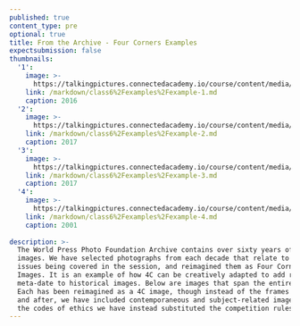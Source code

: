 ```yaml
---
published: true
content_type: pre
optional: true
title: From the Archive - Four Corners Examples
expectsubmission: false
thumbnails:
  '1':
    image: >-
      https://talkingpictures.connectedacademy.io/course/content/media/small/week6-example1.jpg
    link: /markdown/class6%2Fexamples%2Fexample-1.md
    caption: 2016
  '2':
    image: >-
      https://talkingpictures.connectedacademy.io/course/content/media/small/week6-example2.jpg
    link: /markdown/class6%2Fexamples%2Fexample-2.md
    caption: 2017
  '3':
    image: >-
      https://talkingpictures.connectedacademy.io/course/content/media/small/week6-example3.jpg
    link: /markdown/class6%2Fexamples%2Fexample-3.md
    caption: 2017
  '4':
    image: >-
      https://talkingpictures.connectedacademy.io/course/content/media/small/week6-example4.jpg
    link: /markdown/class6%2Fexamples%2Fexample-4.md
    caption: 2001
  
description: >-
  The World Press Photo Foundation Archive contains over sixty years of iconic
  images. We have selected photographs from each decade that relate to the
  issues being covered in the session, and reimagined them as Four Corners
  Images. It is an example of how 4C can be creatively adapted to add rich
  meta-date to historical images. Below are images that span the entire archive.
  Each has been reimagined as a 4C image, though instead of the frames before
  and after, we have included contemporaneous and subject-related images. For
  the codes of ethics we have instead substituted the competition rules
---
```

